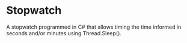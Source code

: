 # Stopwatch
A stopwatch programmed in C# that allows timing the time informed in seconds and/or minutes using Thread.Sleep().
